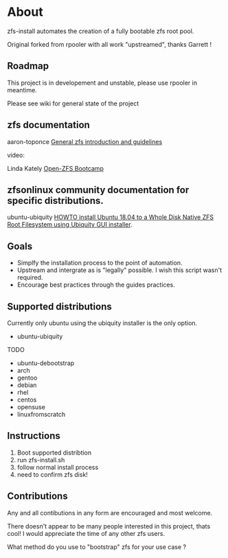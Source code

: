 # About

zfs-install automates the creation of a fully bootable zfs root pool.

Original forked from rpooler with all work "upstreamed", thanks Garrett !

## Roadmap
This project is in developement and unstable, please use rpooler in meantime.

Please see wiki for general state of the project

## zfs documentation

aaron-toponce [General zfs introduction and guidelines](https://pthree.org/2012/04/17/install-zfs-on-debian-gnulinux/)

video:

Linda Kately [Open-ZFS Bootcamp](https://www.youtube.com/watch?v=mLbtJQmfumI&feature=youtu.be)

## zfsonlinux community documentation for specific distributions.

ubuntu-ubiquity [HOWTO install Ubuntu 18.04 to a Whole Disk Native ZFS Root Filesystem using Ubiquity GUI installer](https://github.com/zfsonlinux/pkg-zfs/wiki/HOWTO-install-Ubuntu-18.04-to-a-Whole-Disk-Native-ZFS-Root-Filesystem-using-Ubiquity-GUI-installer).

## Goals
- Simplfy the installation process to the point of automation.
- Upstream and intergrate as is "legally" possible. I wish this script wasn't required.
- Encourage best practices through the guides practices.

## Supported distributions
Currently only ubuntu using the ubiquity installer is the only option.

- ubuntu-ubiquity

TODO
- ubuntu-debootstrap
- arch
- gentoo
- debian
- rhel
- centos
- opensuse
- linuxfromscratch

## Instructions
1) Boot supported distribtion
2) run zfs-install.sh
3) follow normal install process
4) need to confirm zfs disk!

## Contributions
Any and all contibutions in any form are encouraged and most welcome.

There doesn't appear to be many people interested in this project, thats cool!
I would appreciate the time of any other zfs users. 

What method do you use to "bootstrap" zfs for your use case ?
